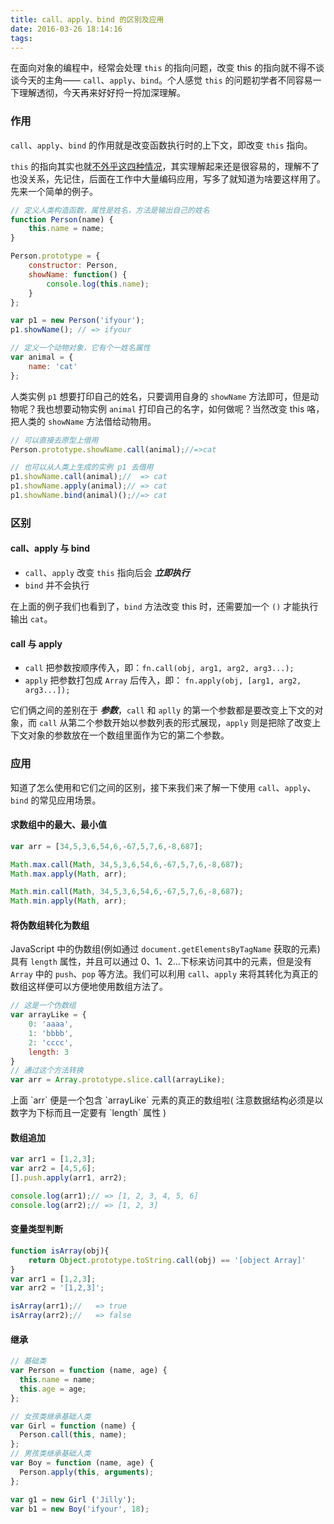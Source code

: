 ```yaml
---
title: call、apply、bind 的区别及应用
date: 2016-03-26 18:14:16
tags:
---
```


在面向对象的编程中，经常会处理 `this` 的指向问题，改变 this 的指向就不得不谈谈今天的主角—— `call`、`apply`、`bind`。个人感觉 `this` 的问题初学者不同容易一下理解透彻，今天再来好好捋一捋加深理解。
<!-- more -->
### 作用
`call`、`apply`、`bind` 的作用就是改变函数执行时的上下文，即改变 `this` 指向。

`this` 的指向其实也就[不外乎这四种情况](https://ifyour.github.io/2016/02/19/JavaScript-%E4%B8%AD%E7%9A%84-this-%E7%94%A8%E6%B3%95%E6%80%BB%E7%BB%93/)，其实理解起来还是很容易的，理解不了也没关系，先记住，后面在工作中大量编码应用，写多了就知道为啥要这样用了。先来一个简单的例子。
```js
// 定义人类构造函数，属性是姓名，方法是输出自己的姓名
function Person(name) {
    this.name = name;
}

Person.prototype = {
    constructor: Person,
    showName: function() {
        console.log(this.name);
    }
};

var p1 = new Person('ifyour');
p1.showName(); // => ifyour

// 定义一个动物对象，它有个一姓名属性
var animal = {
    name: 'cat'
};

```
人类实例 `p1` 想要打印自己的姓名，只要调用自身的 `showName` 方法即可，但是动物呢？我也想要动物实例 `animal` 打印自己的名字，如何做呢？当然改变 this 咯，把人类的 `showName` 方法借给动物用。

```js
// 可以直接去原型上借用
Person.prototype.showName.call(animal);//=>cat

// 也可以从人类上生成的实例 p1 去借用
p1.showName.call(animal);//  => cat
p1.showName.apply(animal);// => cat
p1.showName.bind(animal)();//=> cat
```

### 区别
#### call、apply 与 bind
- `call`、`apply` 改变 `this` 指向后会 ***立即执行***
- `bind` 并不会执行

在上面的例子我们也看到了，`bind` 方法改变 this 时，还需要加一个 `()` 才能执行输出 `cat`。

#### call 与 apply

- `call` 把参数按顺序传入，即：`fn.call(obj, arg1, arg2, arg3...);`
- `apply` 把参数打包成 `Array` 后传入，即： `fn.apply(obj, [arg1, arg2, arg3...]);`


它们俩之间的差别在于 ***参数***，`call` 和 `aplly` 的第一个参数都是要改变上下文的对象，而 `call` 从第二个参数开始以参数列表的形式展现，`apply` 则是把除了改变上下文对象的参数放在一个数组里面作为它的第二个参数。

### 应用
知道了怎么使用和它们之间的区别，接下来我们来了解一下使用 `call`、`apply`、`bind` 的常见应用场景。

#### 求数组中的最大、最小值
```js
var arr = [34,5,3,6,54,6,-67,5,7,6,-8,687];

Math.max.call(Math, 34,5,3,6,54,6,-67,5,7,6,-8,687);
Math.max.apply(Math, arr);

Math.min.call(Math, 34,5,3,6,54,6,-67,5,7,6,-8,687);
Math.min.apply(Math, arr);
```
#### 将伪数组转化为数组
JavaScript 中的伪数组(例如通过 `document.getElementsByTagName` 获取的元素)具有 `length` 属性，并且可以通过 0、1、2…下标来访问其中的元素，但是没有 `Array` 中的 `push`、`pop` 等方法。我们可以利用 `call`、`apply` 来将其转化为真正的数组这样便可以方便地使用数组方法了。

```js
// 这是一个伪数组
var arrayLike = {
    0: 'aaaa',
    1: 'bbbb',
    2: 'cccc',
    length: 3
}
// 通过这个方法转换
var arr = Array.prototype.slice.call(arrayLike);
```
<div class='tip'>上面 `arr` 便是一个包含 `arrayLike` 元素的真正的数组啦( 注意数据结构必须是以数字为下标而且一定要有 `length` 属性 )
</div>

#### 数组追加
```js
var arr1 = [1,2,3];
var arr2 = [4,5,6];
[].push.apply(arr1, arr2);

console.log(arr1);// => [1, 2, 3, 4, 5, 6]
console.log(arr2);// => [1, 2, 3]
```

#### 变量类型判断
```js
function isArray(obj){
    return Object.prototype.toString.call(obj) == '[object Array]'
}
var arr1 = [1,2,3];
var arr2 = '[1,2,3]';

isArray(arr1);//   => true
isArray(arr2);//   => false
```

#### 继承
```js
// 基础类
var Person = function (name, age) {
  this.name = name;
  this.age = age;
};

// 女孩类继承基础人类
var Girl = function (name) {
  Person.call(this, name);
};
// 男孩类继承基础人类
var Boy = function (name, age) {
  Person.apply(this, arguments);
};

var g1 = new Girl ('Jilly');
var b1 = new Boy('ifyour', 18);
```

